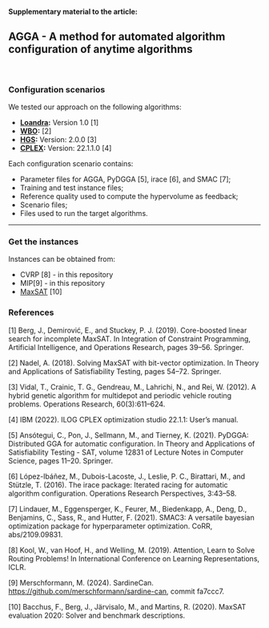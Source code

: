 **Supplementary material to the article:**

## AGGA - A method for automated algorithm configuration of anytime algorithms
<br>

### Configuration scenarios

We tested our approach on the following algorithms:

+ **[Loandra](https://github.com/jezberg/loandra):** Version 1.0 [1]  
+ **[WBO](https://github.com/sbjoshi/Open-WBO-Inc):** [2]  
+ **[HGS]( https://github.com/vidalt/HGS-CVRP/):** Version: 2.0.0 [3]  
+ **[CPLEX](https://www.ibm.com/products/ilog-cplex-optimization-studio):** Version: 22.1.1.0 [4]  

Each configuration scenario contains:  
+ Parameter files for AGGA, PyDGGA [5], irace [6], and SMAC [7];  
+ Training and test instance files;  
+ Reference quality used to compute the hypervolume as feedback;  
+ Scenario files;  
+ Files used to run the target algorithms.  

***

### Get the instances

Instances can be obtained from:
+ CVRP [8] - in this repository  
+ MIP[9]  - in this repository  
+ [MaxSAT](http://www.cs.toronto.edu/maxsat-lib/maxsat-instances/master-set/unweighted/) [10]  

### References

[1] Berg, J., Demirović, E., and Stuckey, P. J. (2019). Core-boosted linear search for incomplete MaxSAT. In Integration of Constraint Programming, Artificial Intelligence, and Operations Research, pages 39–56. Springer.

[2] Nadel, A. (2018). Solving MaxSAT with bit-vector optimization. In Theory and Applications of Satisfiability Testing, pages 54–72. Springer.

[3] Vidal, T., Crainic, T. G., Gendreau, M., Lahrichi, N., and Rei, W. (2012). A hybrid genetic algorithm for multidepot and periodic vehicle routing problems. Operations Research, 60(3):611–624.

[4] IBM (2022). ILOG CPLEX optimization studio 22.1.1: User’s manual.

[5] Ansótegui, C., Pon, J., Sellmann, M., and Tierney, K. (2021). PyDGGA: Distributed GGA for automatic configuration. In Theory and Applications of Satisfiability Testing - SAT, volume 12831 of Lecture Notes in Computer Science, pages 11–20. Springer.

[6] López-Ibáñez, M., Dubois-Lacoste, J., Leslie, P. C., Birattari, M., and Stützle, T. (2016). The irace package: Iterated racing for automatic algorithm configuration. Operations Research Perspectives, 3:43–58.

[7] Lindauer, M., Eggensperger, K., Feurer, M., Biedenkapp, A., Deng, D., Benjamins, C., Sass, R., and Hutter, F. (2021). SMAC3: A versatile bayesian optimization package for hyperparameter optimization. CoRR, abs/2109.09831.

[8] Kool, W., van Hoof, H., and Welling, M. (2019). Attention, Learn to Solve Routing Problems! In International Conference on Learning Representations, ICLR.

[9] Merschformann, M. (2024). SardineCan. https://github.com/merschformann/sardine-can, commit fa7ccc7.

[10] Bacchus, F., Berg, J., Järvisalo, M., and Martins, R. (2020). MaxSAT evaluation 2020: Solver and benchmark descriptions.
